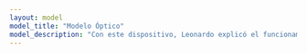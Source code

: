 ```yaml
---
layout: model
model_title: "Modelo Óptico"
model_description: "Con este dispositivo, Leonardo explicó el funcionamiento del ojo humano y los problemas ópticos del mismo"
---
```


<script type="module">
       import {loader, scene, animate} from "../../public/scripts/model.js"

       loader.load(
              "/models/modelo_optico.glb",
              function (gltf) {
                     const model = gltf.scene;
                     model.position.set(0, 0, 0);
                     model.scale.set(0.01, 0.01, 0.01);
                     scene.add(model);
                     animate();
              },
              undefined,
              function (e) {
                     console.error(e);
              }
       );              
</script>
